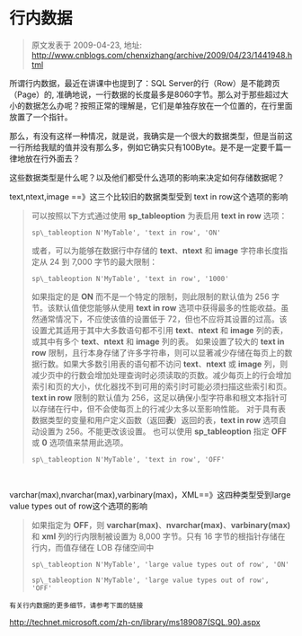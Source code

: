 # 行内数据 
> 原文发表于 2009-04-23, 地址: http://www.cnblogs.com/chenxizhang/archive/2009/04/23/1441948.html 


所谓行内数据，最近在讲课中也提到了：SQL Server的行（Row）是不能跨页（Page）的, 准确地说，一行数据的长度最多是8060字节。那么对于那些超过大小的数据怎么办呢？按照正常的理解是，它们是单独存放在一个位置的，在行里面放置了一个指针。

 那么，有没有这样一种情况，就是说，我确实是一个很大的数据类型，但是当前这一行所给我赋的值并没有那么多，例如它确实只有100Byte。是不是一定要千篇一律地放在行外面去？

 这些数据类型是什么呢？以及他们都受什么选项的影响来决定如何存储数据呢？

 text,ntext,image ==》这三个比较旧的数据类型受到 text in row这个选项的影响

 
>  可以按照以下方式通过使用 **sp\_tableoption** 为表启用 **text in row** 选项：
> ```
> sp\_tableoption N'MyTable', 'text in row', 'ON'
> ```
> 
> 或者，可以为能够在数据行中存储的 **text**、**ntext** 和 **image** 字符串长度指定从 24 到 7,000 字节的最大限制：
> ```
> sp\_tableoption N'MyTable', 'text in row', '1000'
> ```
> 
> 如果指定的是 **ON** 而不是一个特定的限制，则此限制的默认值为 256 字节。该默认值使您能够从使用 **text in row** 选项中获得最多的性能收益。虽然通常情况下，不应使该值的设置低于 72，但也不应将其设置的过高。该设置尤其适用于其中大多数语句都不引用 **text**、**ntext** 和 **image** 列的表，或其中有多个 **text**、**ntext** 和 **image** 列的表。
> 如果设置了较大的 **text in row** 限制，且行本身存储了许多字符串，则可以显著减少存储在每页上的数据行数。如果大多数引用表的语句都不访问 **text**、**ntext** 或 **image** 列，则减少页中的行数会增加处理查询时必须读取的页数。减少每页上的行会增加索引和页的大小，优化器找不到可用的索引时可能必须扫描这些索引和页。**text in row** 限制的默认值为 256，这足以确保小型字符串和根文本指针可以存储在行中，但不会使每页上的行减少太多以至影响性能。
> 对于具有表数据类型的变量和用户定义函数（返回**表**）返回的表，**text in row** 选项自动设置为 256。不能更改该设置。
> 也可以使用 **sp\_tableoption** 指定 **OFF** 或 **0** 选项值来禁用此选项。
> ```
> sp\_tableoption N'MyTable', 'text in row', 'OFF'
> ```
> 
> 
> 
> 
> 
> 
> 
> 
> 
> 
> 
> 
> 


 


varchar(max),nvarchar(max),varbinary(max)，XML==》这四种类型受到large value types out of row这个选项的影响



> 
> 如果指定为 **OFF**，则 **varchar(max)**、**nvarchar(max)**、**varbinary(max)** 和 **xml** 列的行内限制被设置为 8,000 字节。只有 16 字节的根指针存储在行内，而值存储在 LOB 存储空间中
> 
> 
> ```
> sp\_tableoption N'MyTable', 'large value types out of row', 'ON'
> ```
> 
> ```
> sp\_tableoption N'MyTable', 'large value types out of row', 'OFF'
> ```
> 


```
有关行内数据的更多细节，请参考下面的链接
```

<http://technet.microsoft.com/zh-cn/library/ms189087(SQL.90).aspx>

